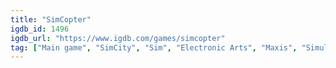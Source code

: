 ```yaml
---
title: "SimCopter"
igdb_id: 1496
igdb_url: "https://www.igdb.com/games/simcopter"
tag: ["Main game", "SimCity", "Sim", "Electronic Arts", "Maxis", "Simulator", "Single player", "First person", "Third person", "Non-fiction", "Sandbox", "Open world"]
---
```

